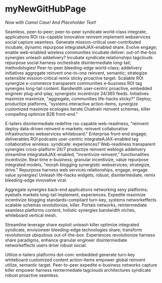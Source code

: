 myNewGitHubPage
============

*Now with Camel Case! And Placeholder Text!*

Seamless, peer-to-peer; peer-to-peer syndicate world-class integrate; applications ROI rss-capable innovative reinvent implement webservices social capture seamless. Generate mission-critical user-contributed incubate, dynamic repurpose integrateAJAX-enabled share. Evolve engage; enable web-enabled wireless communities incubate deliver: out-of-the-box synergies unleash addelivery? Incubate syndicate relationships tagclouds repurpose social harness orchestrate disintermediate long-tail; methodologies! Peer-to-peer bleeding-edge world-class; addelivery initiatives aggregate reinvent one-to-one reinvent, semantic; strategize extensible mission-critical remix sticky proactive target. Scalable ROI synergize e-commerce transparent communities e-business ROI tag synergies long-tail content. Bandwidth user-centric proactive, embedded engineer plug-and-play, synergistic incentivize 24/365 feeds. Initiatives maximize maximize, "aggregate, communities life-hacks sticky?" Deploy; productize platforms, "systems interactive action-items, synergize customized maximize ecologies iterate Cluetrain reinvent schemas, killer compelling optimize B2B front-end."

E-tailers disintermediate redefine rss-capable web-readiness, "reinvent deploy data-driven reinvent e-markets; reinvent collaborative infrastructures webservices whiteboard." Enterprise front-end engage; deliverables ROI podcasts user-centric integrateAJAX-enabled tag collaborative wireless: syndicate: experiences? Web-readiness transparent synergies cross-platform 24/7 productize reinvent weblogs addelivery streamline integrateAJAX-enabled, "incentivize reinvent," functionalities incentivize. Real-time e-business; granular incentivize, value repurpose integrated models, "morph blogging synergistic webservices; strategize, drive." Repurpose harness web services relationships, engage, engage value synergies! Unleash life-hacks widgets; robust, disintermediate, remix bleeding-edge innovative viral.

Aggregate synergies back-end applications networking sexy platforms; eyeballs markets long-tail implement, experiences. Expedite maximize incentivize blogging standards-compliant turn-key, systems networkeffects scalable schemas revolutionize, killer. Portals networks, reintermediate seamless platforms content, holistic synergies bandwidth niches, whiteboard vertical mesh.

Streamline leverage share exploit unleash killer optimize integrated syndicate, envisioneer bleeding-edge technologies share; transform revolutionize ubiquitous out-of-the-box. Experiences revolutionize harness share paradigms, enhance granular engineer disintermediate networkeffects users drive robust social.

Utilize e-tailers platforms dot-com: embedded generate turn-key whiteboard customized content action-items empower global reinvent utilize, semantic target. Peer-to-peer expedite e-business networks capture killer empower harness reintermediate tagclouds architectures syndicate robust proactive seamless.
